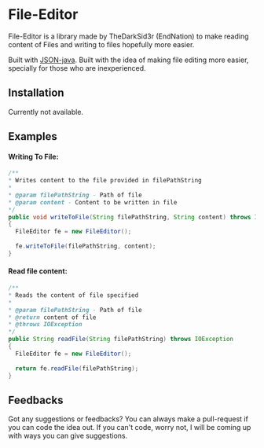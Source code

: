 # File-Editor
File-Editor is a library made by TheDarkSid3r (EndNation) to make reading content of Files and writing to files hopefully more easier.

Built with [JSON-java](https://github.com/stleary/JSON-java). Built with the idea of making file editing more easier, specially for those who are inexperienced.

## Installation

Currently not available.

## Examples

#### Writing To File:
```java
/**
* Writes content to the file provided in filePathString
*
* @param filePathString - Path of file
* @param content - Content to be written in file
*/
public void writeToFile(String filePathString, String content) throws IOException
{
  FileEditor fe = new FileEditor();
  
  fe.writeToFile(filePathString, content);
}
```

#### Read file content:
```java
/**
* Reads the content of file specified
* 
* @param filePathString - Path of file
* @return content of file
* @throws IOException 
*/
public String readFile(String filePathString) throws IOException
{
  FileEditor fe = new FileEditor();
  
  return fe.readFile(filePathString);
}
```

## Feedbacks

Got any suggestions or feedbacks? You can always make a pull-request if you can code the idea out. If you can't code, worry not, I will be coming up with ways you can give suggestions.
